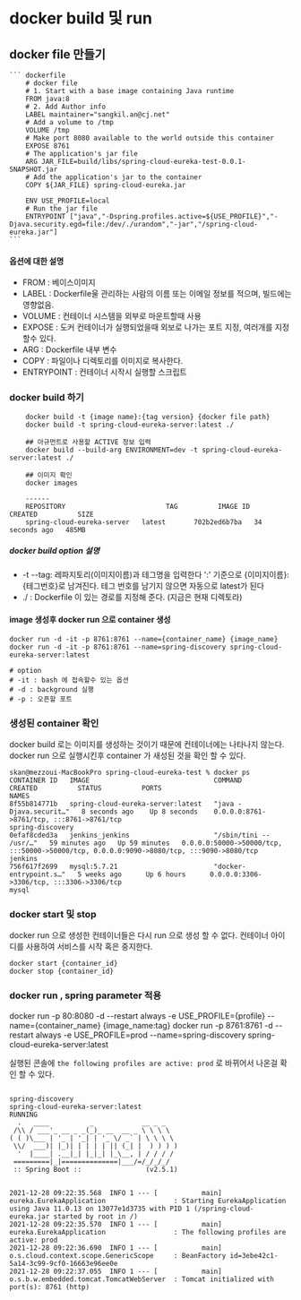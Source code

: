 # docker build 및 run
## docker file 만들기
	``` dockerfile 
		# docker file 
		# 1. Start with a base image containing Java runtime
		FROM java:8
		# 2. Add Author info
		LABEL maintainer="sangkil.an@cj.net"
		# Add a volume to /tmp
		VOLUME /tmp
		# Make port 8080 available to the world outside this container
		EXPOSE 8761
		# The application's jar file
		ARG JAR_FILE=build/libs/spring-cloud-eureka-test-0.0.1-SNAPSHOT.jar
		# Add the application's jar to the container
		COPY ${JAR_FILE} spring-cloud-eureka.jar

		ENV USE_PROFILE=local
		# Run the jar file
		ENTRYPOINT ["java","-Dspring.profiles.active=${USE_PROFILE}","-Djava.security.egd=file:/dev/./urandom","-jar","/spring-cloud-eureka.jar"]
	```
#### 옵션에 대한 설명
- FROM : 베이스이미지
- LABEL : Dockerfile울 관리하는 사람의 이름 또는 이메일 정보를 적으며, 빌드에는 영향없음.
- VOLUME : 컨테이너 시스템을 외부로 마운트할때 사용
- EXPOSE : 도커 컨테이너가 실행되었을때 외보로 나가는 포트 지정, 여러개를 지정할수 있다.
- ARG : Dockerfile 내부 변수
- COPY : 파일이나 디렉토리를 이미지로 복사한다.
- ENTRYPOINT : 컨테이너 시작시 실행할 스크립트


### docker build 하기 
```shell 
    docker build -t {image name}:{tag version} {docker file path}	
    docker build -t spring-cloud-eureka-server:latest ./	
    
    ## 아규먼트로 사용할 ACTIVE 정보 입력 
    docker build --build-arg ENVIRONMENT=dev -t spring-cloud-eureka-server:latest ./	
    
    ## 이미지 확인
    docker images
    
    ------
    REPOSITORY                         TAG          IMAGE ID       CREATED          SIZE
    spring-cloud-eureka-server   latest       702b2ed6b7ba   34 seconds ago   485MB
```
##### docker build option 설명
  - -t --tag: 레파지토리(이미지이름)과 테그명을 입력한다 ':' 기준으로 {이미지이름}:{테그번호}로 남겨진다.  테그 번호를 남기지 않으면 자동으로 latest가 된다 
  - ./ : Dockerfile 이 있는 경로를 지정해 준다.  (지금은 현재 디렉토라)



#### image 생성후 docker run 으로 container 생성 
```shell
docker run -d -it -p 8761:8761 --name={container_name} {image_name}
docker run -d -it -p 8761:8761 --name=spring-discovery spring-cloud-eureka-server:latest

# option
# -it : bash 에 접속할수 있는 옵션 
# -d : background 실행
# -p : 오픈할 포트  
```



### 생성된 container 확인 
docker build 로는 이미지를 생성하는 것이기 때문에 컨테이너에는 나타나지 않는다.
docker run 으로 실행시킨후 container 가 새성된 것을 확인 할 수 있다.
```shell
skan@mezzoui-MacBookPro spring-cloud-eureka-test % docker ps
CONTAINER ID   IMAGE                               COMMAND                  CREATED          STATUS          PORTS                                                                                      NAMES
8f55b814771b   spring-cloud-eureka-server:latest   "java -Djava.securit…"   8 seconds ago    Up 8 seconds    0.0.0.0:8761->8761/tcp, :::8761->8761/tcp                                                  spring-discovery
0efaf8cded3a   jenkins_jenkins                     "/sbin/tini -- /usr/…"   59 minutes ago   Up 59 minutes   0.0.0.0:50000->50000/tcp, :::50000->50000/tcp, 0.0.0.0:9090->8080/tcp, :::9090->8080/tcp   jenkins
756f617f2699   mysql:5.7.21                        "docker-entrypoint.s…"   5 weeks ago      Up 6 hours      0.0.0.0:3306->3306/tcp, :::3306->3306/tcp                                                  mysql
```

### docker start 및 stop
docker run 으로 생성한 컨테이너들은 다시 run 으로 생성 할 수 없다. 
컨테이너 아이디를 사용하여 서비스를 시작 혹은 중지한다.

```shell
docker start {container_id}
docker stop {container_id}
```

### docker run , spring parameter 적용 
docker run -p 80:8080 -d --restart always -e USE_PROFILE={profile} --name={container_name} {image_name:tag}
docker run -p 8761:8761 -d --restart always -e USE_PROFILE=prod --name=spring-discovery spring-cloud-eureka-server:latest

실행된 콘솔에 `the following profiles are active: prod` 로 바뀌어서 나온걸 확인 할 수 있다.
 
```text

spring-discovery
spring-cloud-eureka-server:latest
RUNNING
  .   ____          _            __ _ _
 /\\ / ___'_ __ _ _(_)_ __  __ _ \ \ \ \
( ( )\___ | '_ | '_| | '_ \/ _` | \ \ \ \
 \\/  ___)| |_)| | | | | || (_| |  ) ) ) )
  '  |____| .__|_| |_|_| |_\__, | / / / /
 =========|_|==============|___/=/_/_/_/
 :: Spring Boot ::                (v2.5.1)


2021-12-28 09:22:35.568  INFO 1 --- [           main] eureka.EurekaApplication                 : Starting EurekaApplication using Java 11.0.13 on 13077e1d3735 with PID 1 (/spring-cloud-eureka.jar started by root in /)
2021-12-28 09:22:35.570  INFO 1 --- [           main] eureka.EurekaApplication                 : The following profiles are active: prod
2021-12-28 09:22:36.690  INFO 1 --- [           main] o.s.cloud.context.scope.GenericScope     : BeanFactory id=3ebe42c1-5a14-3c99-9cf0-16663e96ee0e
2021-12-28 09:22:37.055  INFO 1 --- [           main] o.s.b.w.embedded.tomcat.TomcatWebServer  : Tomcat initialized with port(s): 8761 (http)

```

